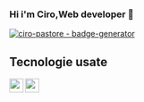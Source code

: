 ### Hi i'm Ciro,Web developer 👋
[![ciro-pastore - badge-generator](https://img.shields.io/static/v1?label=ciro-pastore&message=badge-generator&color=white&logo=github)](https://github.com/ciro-pastore/badge-generator "Go to GitHub repo")

## Tecnologie usate
  <img align="left" alt="swup" width="25px" src="https://swup.js.org/assets/images/swup-logo-white.svg" />
    <img align="left" alt="gsap" width="25px" src="https://greensock.com/uploads/set_resources_5/84c1e40ea0e759e3f1505eb1788ddf3c_greensock-logo.svg" />

<!--
**ciro-pastore/ciro-pastore** is a ✨ _special_ ✨ repository because its `README.md` (this file) appears on your GitHub profile.

Here are some ideas to get you started:

- 🔭 I’m currently working on ...
- 🌱 I’m currently learning ...
- 👯 I’m looking to collaborate on ...
- 🤔 I’m looking for help with ...
- 💬 Ask me about ...
- 📫 How to reach me: ...
- 😄 Pronouns: ...
- ⚡ Fun fact: ...
-->
